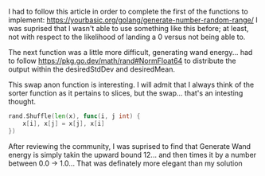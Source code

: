 I had to follow this article in order to complete the first of the functions to implement: https://yourbasic.org/golang/generate-number-random-range/
I was suprised that I wasn't able to use something like this before; at least, not with respect to the likelihood of landing a 0 versus not being able to.  

The next function was a little more difficult, generating wand energy... had to follow https://pkg.go.dev/math/rand#NormFloat64 to distribute the output within the desiredStdDev and desiredMean.

This swap anon function is interesting. I will admit that I always think of the sorter function as it pertains to slices, but the swap... that's an intesting thought. 
```go
rand.Shuffle(len(x), func(i, j int) {
	x[i], x[j] = x[j], x[i]
})
```

After reviewing the community, I was suprised to find that Generate Wand energy is simply takin the upward bound 12... and then times it by a number between 0.0 -> 1.0... That was definately more elegant than my solution
